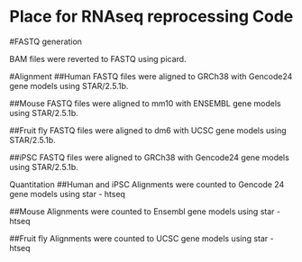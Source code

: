 # Place for RNAseq reprocessing Code


#FASTQ generation

BAM files were reverted to FASTQ using picard.

#Alignment
##Human
FASTQ files were aligned to GRCh38 with Gencode24 gene models using STAR/2.5.1b.

##Mouse
FASTQ files were aligned to mm10 with ENSEMBL gene models using STAR/2.5.1b.

##Fruit fly
FASTQ files were aligned to dm6 with UCSC gene models using STAR/2.5.1b.

##iPSC
FASTQ files were aligned to GRCh38 with Gencode24 gene models using STAR/2.5.1b.

Quantitation
##Human and iPSC
Alignments were counted to Gencode 24 gene models using star - htseq

##Mouse
Alignments were counted to Ensembl gene models using star - htseq

##Fruit fly
Alignments were counted to UCSC gene models using star - htseq
